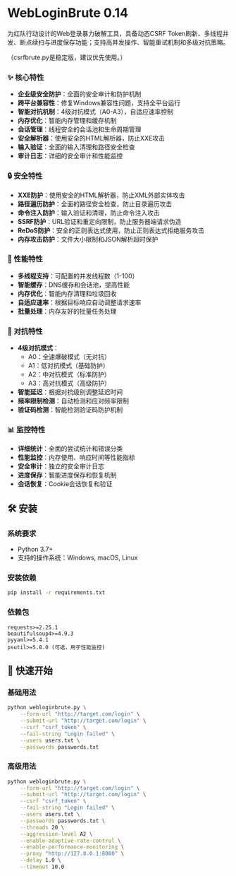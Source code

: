 # WebLoginBrute 0.14

为红队行动设计的Web登录暴力破解工具，具备动态CSRF Token刷新、多线程并发、断点续扫与进度保存功能；支持高并发操作、智能重试机制和多级对抗策略。

（csrfbrute.py是稳定版，建议优先使用。）

### ✨ 核心特性

- **企业级安全防护**：全面的安全审计和防护机制
- **跨平台兼容性**：修复Windows兼容性问题，支持全平台运行
- **智能对抗机制**：4级对抗模式（A0-A3），自适应速率控制
- **内存优化**：智能内存管理和缓存机制
- **会话管理**：线程安全的会话池和生命周期管理
- **安全解析器**：使用安全的HTML解析器，防止XXE攻击
- **输入验证**：全面的输入清理和路径安全检查
- **审计日志**：详细的安全审计和性能监控

### 🔒 安全特性
- **XXE防护**：使用安全的HTML解析器，防止XML外部实体攻击
- **路径遍历防护**：全面的路径安全检查，防止目录遍历攻击
- **命令注入防护**：输入验证和清理，防止命令注入攻击
- **SSRF防护**：URL验证和重定向限制，防止服务器端请求伪造
- **ReDoS防护**：安全的正则表达式使用，防止正则表达式拒绝服务攻击
- **内存攻击防护**：文件大小限制和JSON解析超时保护

### 🚀 性能特性
- **多线程支持**：可配置的并发线程数（1-100）
- **智能缓存**：DNS缓存和会话池，提高性能
- **内存优化**：智能内存清理和垃圾回收
- **自适应速率**：根据目标响应自动调整请求速率
- **批量处理**：内存友好的批量任务处理

### 🎯 对抗特性
- **4级对抗模式**：
  - A0：全速爆破模式（无对抗）
  - A1：低对抗模式（基础防护）
  - A2：中对抗模式（标准防护）
  - A3：高对抗模式（高级防护）
- **智能延迟**：根据对抗级别调整延迟时间
- **频率限制检测**：自动检测和应对频率限制
- **验证码检测**：智能检测验证码防护机制

### 📊 监控特性
- **详细统计**：全面的尝试统计和错误分类
- **性能监控**：内存使用、响应时间等性能指标
- **安全审计**：独立的安全审计日志
- **进度保存**：智能进度保存和恢复机制
- **会话恢复**：Cookie会话恢复和验证

## 🛠️ 安装

### 系统要求
- Python 3.7+
- 支持的操作系统：Windows, macOS, Linux

### 安装依赖
```bash
pip install -r requirements.txt
```

### 依赖包
```
requests>=2.25.1
beautifulsoup4>=4.9.3
pyyaml>=5.4.1
psutil>=5.8.0 (可选，用于性能监控)
```

## 🚀 快速开始

### 基础用法
```bash
python webloginbrute.py \
    --form-url "http://target.com/login" \
    --submit-url "http://target.com/login" \
    --csrf "csrf_token" \
    --fail-string "Login failed" \
    --users users.txt \
    --passwords passwords.txt
```

### 高级用法
```bash
python webloginbrute.py \
    --form-url "http://target.com/login" \
    --submit-url "http://target.com/login" \
    --csrf "csrf_token" \
    --fail-string "Login failed" \
    --users users.txt \
    --passwords passwords.txt \
    --threads 20 \
    --aggression-level A2 \
    --enable-adaptive-rate-control \
    --enable-performance-monitoring \
    --proxy "http://127.0.0.1:8080" \
    --delay 1.0 \
    --timeout 10.0
```
